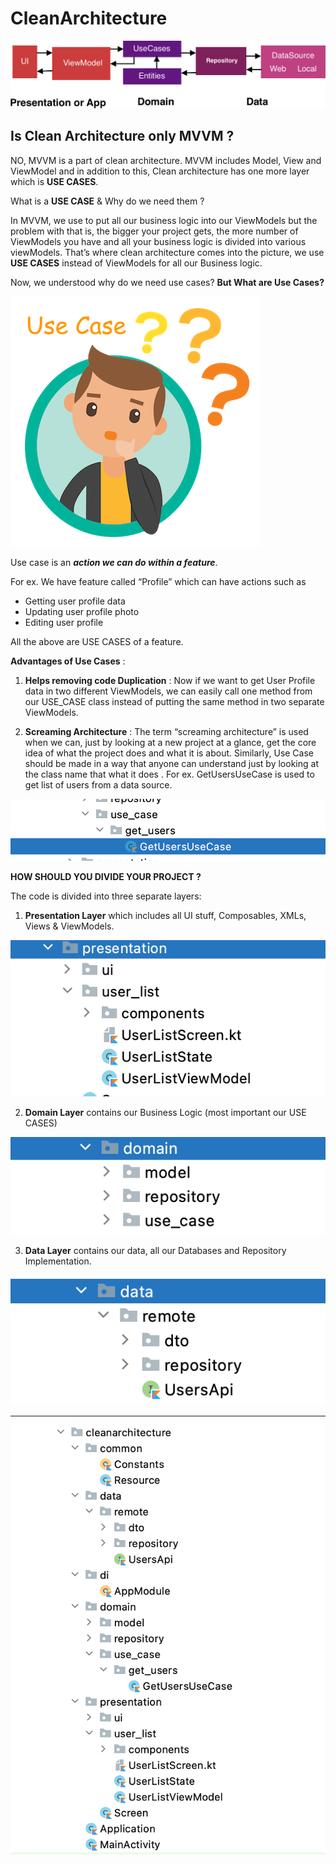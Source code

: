 # CleanArchitecture


![Screenshot](clean_arch.png)





## Is Clean Architecture only MVVM ? 

NO, MVVM is a part of clean architecture. MVVM includes Model, View and ViewModel and in addition to this, Clean architecture has one more layer which is **USE CASES**.


What is a **USE CASE** & Why do we need them ? 

In MVVM, we use to put all our business logic into our ViewModels but the problem with that is, the bigger your project gets, 
the more number of ViewModels you have and all your business logic is divided into various viewModels. 
That’s where clean architecture comes into the picture, we use **USE CASES** instead of ViewModels for all our Business logic. 


Now, we understood why do we need use cases? **But What are Use Cases?**

![Screenshot](usecase_think.png)

Use case is an **_action we can do within a feature_**. 

For ex. We have feature called “Profile” which can have actions such as 
- Getting user profile data
- Updating user profile photo
- Editing user profile

All the above are USE CASES of a feature. 


**Advantages of Use Cases** : 

1. **Helps removing code Duplication** : Now if we want to get User Profile data in two different ViewModels, we can easily call one method from our USE_CASE class instead of putting the same method in two separate ViewModels.

2. **Screaming Architecture** : The term “screaming architecture” is used when we can, just by looking at a new project at a glance, get the core idea of what the project does and what it is about. Similarly, Use Case should be made in a way that anyone can understand just by looking at the class name that what it does . For ex. GetUsersUseCase is used to get list of users from a data source. 


![Screenshot](usecase.png)



**HOW SHOULD YOU DIVIDE YOUR PROJECT ?**

The code is divided into three separate layers:

1. **Presentation Layer** which includes all UI stuff, Composables, XMLs, Views & ViewModels. 

![Screenshot](presentation_layer.png)


2. **Domain Layer** contains our Business Logic (most important our USE CASES) 

![Screenshot](domain_layer.png)


3. **Data Layer** contains our data, all our Databases and Repository Implementation.

![Screenshot](data_layer.png)



-----------------------------------------------------------------------------------------



![Screenshot](cleanarchitecture_packages.png)






